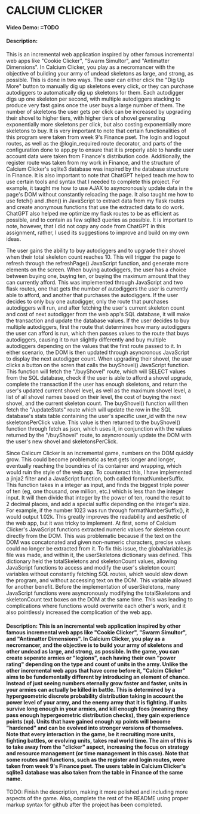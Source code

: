 # CALCIUM CLICKER
#### Video Demo:  <URL HERE> ::TODO
#### Description:
This is an incremental web application inspired by other famous incremental web apps like "Cookie Clicker", "Swarm Simultor", and "Antimatter Dimensions". In Calcium Clicker, you play as a necromancer with the objective of building your army of undead skeletons as large, and strong, as possible. This is done in two ways. The user can either click the "Dig Up More" button to manually dig up skeletons every click, or they can purchase autodiggers to automatically dig up skeletons for them. Each autodigger digs up one skeleton per second, with multiple autodiggers stacking to produce very fast gains once the user buys a large number of them. The number of skeletons the user gets per click can be increased by upgrading their shovel to higher tiers, with higher tiers of shovel generating exponentially more skeletons per click, but also costing exponentially more skeletons to buy. It is very important to note that certain functionalities of this program were taken from week 9's Finance pset. The login and logout routes, as well as the @login_required route decorator, and parts of the configuration done to app.py to ensure that it is properly able to handle user account data were taken from Finance's distribution code. Additionally, the register route was taken from my work in Finance, and the structure of Calcium Clicker's sqlite3 database was inspired by the database structure in Finance. It is also important to note that ChatGPT helped teach me how to use certain tools and syntax that I needed to complete this project. For example, it taught me how to use AJAX to asyncronously update data in the page's DOM without constantly reloading the page. It also taught me how to use fetch() and .then() in JavaScript to extract data from my flask routes and create anonymous functions that use the extracted data to do work. ChatGPT also helped me optimize my flask routes to be as efficient as possible, and to contain as few sqlite3 queries as possible. It is important to note, however, that I did not copy any code from ChatGPT in this assignment, rather, I used its suggestions to improve and build on my own ideas.

The user gains the ability to buy autodiggers and to upgrade their shovel when their total skeleton count reaches 10. This will trigger the page to refresh through the refreshPage() JavaScript function, and generate more elements on the screen. When buying autodiggers, the user has a choice between buying one, buying ten, or buying the maximum amount that they can currently afford. This was implemented through JavaScript and two flask routes, one that gets the number of autodiggers the user is currently able to afford, and another that purchases the autodiggers. If the user decides to only buy one autodigger, only the route that purchases autodiggers will run, and after fetching the user's current skeleton count and cost of next autodigger from the web app's SQL database, it will make the transaction and update the database values. If the user decides to buy multiple autodiggers, first the route that determines how many autodiggers the user can afford is run, which then passes values to the route that buys autodiggers, causing it to run slightly differently and buy multiple autodiggers depending on the values that the first route passed to it. In either scenario, the DOM is then updated through asyncronous JavaScript to display the next autodigger count. When upgrading their shovel, the user clicks a button on the scren that calls the buyShovel() JavaScript function. This function will fetch the "/buyShovel" route, which will SELECT values from the SQL database, check if the user is able to afford a shovel upgrade, complete the transaction if the user has enough skeletons, and return the user's updated current shovel level, as well as the maximum shovel level, a list of all shovel names based on their level, the cost of buying the next shovel, and the current skeleton count. The buyShovel() function will then fetch the "/updateStats" route which will update the row in the SQL database's stats table containing the user's specific user_id with the new skeletonsPerClick value. This value is then returned to the buyShovel() function through fetch as json, which uses it, in conjunction with the values returned by the "/buyShovel" route, to asyncronously update the DOM with the user's new shovel and skeletonsPerClick.

Since Calicum Clicker is an incremental game, numbers on the DOM quickly grow. This could become problematic as text gets longer and longer, eventually reaching the boundries of its container and wrapping, which would ruin the style of the web app. To counteract this, I have implemented a jinja2 filter and a JavaScript function, both called formatNumberSuffix. This function takes in a integer as input, and finds the biggest triple power of ten (eg, one thousand, one million, etc.) which is less than the integer input. It will then divide that integer by the power of ten,  round the result to 2 decimal places, and add a special suffix depending on the integer's size. For example, if the number 1023 was run through formatNumberSuffix(), it would output 1.02k. This greatly improves the readability and aesthetic of the web app, but it was tricky to implement. At first, some of Calcium Clicker's JavaScript functions extracted numeric values for skeleton count directly from the DOM. This was problematic because if the text on the DOM was concatonated and given non-numeric characters, precise values could no longer be extracted from it. To fix this issue, the globalVariables.js file was made, and within it, the userSkeletons dictionary was defined. This dictionary held the totalSkeletons and skeletonCount values, allowing JavaScript functions to access and modify the user's skeleton count variables without constantly fetching SQL routes, which would slow down the program, and without accessing text on the DOM. This variable allowed for another benefit. Before the implementation of userSkeletons, many JavaScript functions were asyncronously modifying the totalSkeletons and skeletonCount text boxes on the DOM at the same time. This was leading to complications where functions would overwrite each other's work, and it also pointlessly increased the complication of the web app. 

#### Description: This is an incremental web application inspired by other famous incremental web apps like "Cookie Clicker", "Swarm Simultor", and "Antimatter Dimensions". In Calcium Clicker, you play as a necromancer, and the objective is to build your army of skeletons and other undead as large, and strong, as possible. In the game, you can create seperate armies or "legions", each having their own "power rating" depending on the type and count of units in the army. Unlike the other incremental web apps that have come before it, "Calcim Clicker" aims to be fundementally different by introducing an element of chance. Instead of just seeing numbers eternally grow faster and faster, units in your armies can actually be killed in battle. This is determined by a hypergeometric discrete probability distribution taking in account the power level of your army, and the enemy army that it is fighting. If units survive long enough in your armies, and kill enough foes (meaning they pass enough hypergeometric distribution checks), they gain experience points (xp). Units that have gained enough xp points will become "hardened" and can be evolved into stronger versions of themselves. Note that every interaction in the game, be it recruiting more units, fighting battles, or evolving units, takes real world time. The aim of this is to take away from the "clicker" aspect, increasing the focus on strategy and resource management (or time management in this case). Note that some routes and functions, such as the register and login routes, were taken from week 9's Finance pset. The users table in Calcium Clicker's sqlite3 database was also taken from the table in Finance of the same name.
TODO: Finish the description, making it more polished and including more aspects of the game. Also, complete the rest of the README using proper markup syntax for github after the project has been completed.
